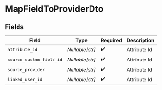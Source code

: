# MapFieldToProviderDto


## Fields

| Field                    | Type                     | Required                 | Description              |
| ------------------------ | ------------------------ | ------------------------ | ------------------------ |
| `attribute_id`           | *Nullable[str]*          | :heavy_check_mark:       | Attribute Id             |
| `source_custom_field_id` | *Nullable[str]*          | :heavy_check_mark:       | Attribute Id             |
| `source_provider`        | *Nullable[str]*          | :heavy_check_mark:       | Attribute Id             |
| `linked_user_id`         | *Nullable[str]*          | :heavy_check_mark:       | Attribute Id             |